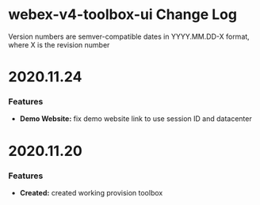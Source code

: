 # webex-v4-toolbox-ui Change Log

Version numbers are semver-compatible dates in YYYY.MM.DD-X format,
where X is the revision number

# 2020.11.24

### Features
* **Demo Website:** fix demo website link to use session ID and datacenter


# 2020.11.20

### Features
* **Created:** created working provision toolbox
